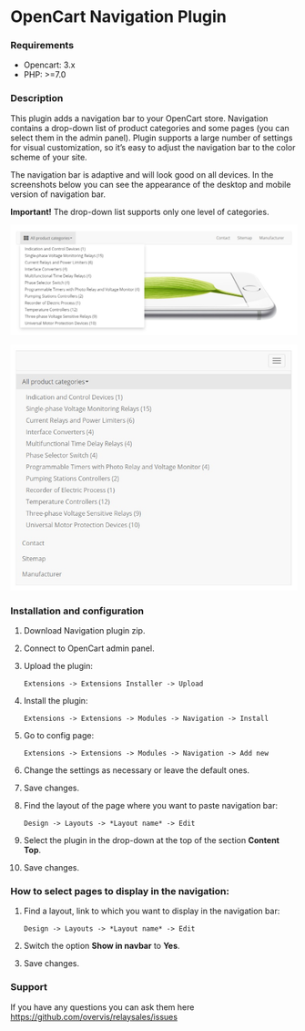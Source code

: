 # OpenCart Navigation Plugin

### Requirements

* Opencart: 3.x
* PHP: >=7.0

### Description

This plugin adds a navigation bar to your OpenCart store. Navigation contains a drop-down list of product categories and some pages (you can select them in the admin panel). Plugin supports a large number of settings for visual customization, so it’s easy to adjust the navigation bar to the color scheme of your site. 

The navigation bar is adaptive and will look good on all devices. In the screenshots below you can see the appearance of the desktop and mobile version of navigation bar.

**Important!** The drop-down list supports only one level of categories.

![Desktop version](./docs/img/desktop.jpg)

![Mobile version](./docs/img/mobile.jpg)

### Installation and configuration 

1. Download Navigation plugin zip.

2. Connect to OpenCart admin panel.

3. Upload the plugin:

    ```
    Extensions -> Extensions Installer -> Upload
    ```

4. Install the plugin:

    ```
    Extensions -> Extensions -> Modules -> Navigation -> Install
    ```

5. Go to config page:

    ```
    Extensions -> Extensions -> Modules -> Navigation -> Add new
    ```

6. Change the settings as necessary or leave the default ones.

7. Save changes.

8. Find the layout of the page where you want to paste navigation bar:

    ```
    Design -> Layouts -> *Layout name* -> Edit
    ```

9. Select the plugin in the drop-down at the top of the section **Content Top**.

10. Save changes.

### How to select pages to display in the navigation:

1. Find a layout, link to which you want to display in the navigation bar:

    ```
    Design -> Layouts -> *Layout name* -> Edit
    ```

2. Switch the option **Show in navbar** to **Yes**.

3. Save changes.

### Support

If you have any questions you can ask them here https://github.com/overvis/relaysales/issues
